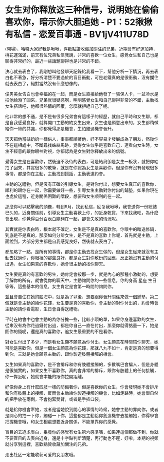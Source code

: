 # 女生对你释放这三种信号，说明她在偷偷喜欢你，暗示你大胆追她 - P1：52揪揪有私信 - 恋爱百事通 - BV1jV411U78D

(開場)，哈囉大家好我是啾啾，喜歡點讚收藏加關注的兄弟，近期會有好運加持，桃花運滿滿，前天有位兄弟私信我說，非常的喜歡一位女生，感覺女生和自己也是聊得非常好的，最近一些話題聊得也是非常的不錯。

決心就去表白了，我剛想叫他發聊天記錄給我看一下，幫他分析一下情況，再去表白也不著急，好分析清楚不要過於的盲目衝動，可是老鐵真的是很衝動，沒有攔住就去表白了，絕對當然沒有什麼想像的。

俊男美女告白也會幸福的在一起，而是女生直接給他發了一張保人卡，一盆冷水是把他給潑了回來，兄弟就很疑惑啊，明明感覺女生和自己聊得非常的不錯，主動找女生搭話吧，他都很熱情的回覆，怎麼就拒絕自己了呢。

他非常的想不通，是不是有很多兄弟會有這樣子的經歷，就自己平時和女生聊，都是自我感覺良好，就算開口主動的約女生出來，女生也是願意出來的，女生都稍微給你一絲的共識，你都覺得那是機會，生怕錯過機會晉升。

天天把他當姑奶奶一樣供人，事事都順著他，好不容易才發展成為了朋友，然後你不在這相處中，不斷尋找蛛絲馬跡，覺得女生似乎是喜歡自己，連看向女生時，女生不經意的跟你眼神對視，你都認為是女生對你釋放出來的信號。

覺得女生是在喜歡你，然後迫不及待的表白，可是結局卻是女生一板狀，就把你給拍了回來，其實很多的敗筆，就是在你認為女生是喜歡你，但是你有沒有發現很多事情，都是你在主動，主動找到搭話，主動表達約會。

主動的送禮物，但是沒有正確的引導女生，是對你付出，想要女生真正的喜歡你，順利的跟你在一起，你需要做好一些，引導女生主動對你付出的鋪墊，如果你現在也處於這種，近身關係困難的階段，想要和女生順利的在一起。

那麼你可以點擊我的頭像，轉到9月，找到私信，回复我啾啾，我會送你一份總結已久的，近身關係前，引導女生主動喜歡上你，的近身乾貨，下來找我吧，為什麼會出現，你覺得百分百表白能夠在一起，卻會失敗的情況呢。

其實就是你表白時，根本就不確定，女生是不是真的喜歡你，你眼中的暗送修鍋，到底是不是真的，那麼如何分辨女生，是不是真的喜歡上你呢，首先就是主動，上面說到，大部分男生都是自我感覺良好，然後就去表白了。

都忽略了一點，是所有的事情，都是你主動去找女生做的，但是女生從來就沒有主動去找過你，你眼裡的那些良好，都是女生對你敷衍的回應，反正她沒有主動的付出過，女生如果真的喜歡你，她會很主動的找你聊天。

女生要是真的有喜歡的男生，她肯定會按那一步，就是內心的那種小激動的，想要了解你的所有，就會從你的聊天中，主動詢問你的一些信息，你的身高 星座 生日等等，這些基本的信息，女生肯定是會第一時間的詢問你。

並且會自住在她的腦海中，就是為了以後，想要跟你晉升關係來做一個鋪墊，第二個就是會主動的給你花錢，女生要是真的喜歡你，會主動的對你付出的，約會時會主動的請你看電影，生日會自得送禮物。

平時在約會中也會主動的為你分擔一些，比較小頭的單，如果你身邊喜歡的女生，從來沒有為你花過錢付出過，都是你自己一直在付出，那麼你就得掂量一下，她是圖你的錢呢，還是真的喜歡你，追女生最重要的不是看你。

對女生付出了多少，而是看女生願不願意為你付出，女生願意花時間陪你聊天，她可能是喜歡你，但是一個女生願意為你花錢，那就八九不如十，肯定是真的想要得到你，三就是她會願意主動的，跟你製造肢體接觸的機會。

女生如果真的喜歡你，是不會排斥和你有肢體接觸的，多數嘴巴會騙人，但是身體是很誠實的，如果女生不喜歡你，真的會非常的排斥，跟你有肢體上的任何接觸，你一靠近呢，她就會本能的跟你拉開距離。

好像你身上有什麼四肢一樣的防備著你，但是喜歡你的女生，你會發現她不會排斥和你有肢體上的接觸，反而會主動給你製造接觸的機會，比如走路時，她會很自然的把手放在兩側，不會抱緊雙臂，或者是手插口袋。

就是給你機會牽她，或者是當她說到開心的事情的時候，她會主動的靠向你，或者是開心的拍一下你，觸碰一下你，這些都是主動給你創造機會去接觸她，你得學會把握機會哦，和女生相處想要近身關係，不能單靠你的感覺。

盲目的去追求表白，畢竟你的感覺有女生第六感準嗎，如果連這個都做不到，你就不要盲目的去表白近身，還是十字點判斷清楚，再行動也不遲，好啦，本期的視頻就分享到這裡，喜歡點贊收藏加關注的兄弟。

走出社区一定能收获可爱的女朋友哦。